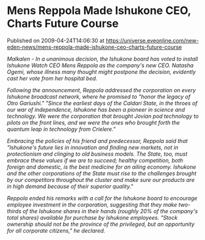 # Mens Reppola Made Ishukone CEO, Charts Future Course
Published on 2009-04-24T14:06:30 at https://universe.eveonline.com/new-eden-news/mens-reppola-made-ishukone-ceo-charts-future-course

_Malkalen - In a unanimous decision, the Ishukone board has voted to install Ishukone Watch CEO Mens Reppola as the company's new CEO. Natasha Ogemi, whose illness many thought might postpone the decision, evidently cast her vote from her hospital bed._

_Following the announcement, Reppola addressed the corporation on every Ishukone broadcast network, where he promised to "honor the legacy of Otro Gariushi." "Since the earliest days of the Caldari State, in the throes of our war of independence, Ishukone has been a pioneer in science and technology. We were the corporation that brought Jovian pod technology to pilots on the front lines, and we were the ones who brought forth the quantum leap in technology from Crielere."_

_Embracing the policies of his friend and predecessor, Reppola said that "Ishukone's future lies in innovation and finding new markets, not in protectionism and clinging to old business models. The State, too, must embrace these values if we are to succeed; healthy competition, both foreign and domestic, is the best medicine for an ailing economy. Ishukone and the other corporations of the State must rise to the challenges brought by our competitors throughout the cluster and make sure our products are in high demand because of their superior quality."_

_Reppola ended his remarks with a call for the Ishukone board to encourage employee investment in the corporation, suggesting that they make two-thirds of the Ishukone shares in their hands (roughly 20% of the company's total shares) available for purchase by Ishukone employees. "Stock ownership should not be the province of the privileged, but an opportunity for all corporate citizens," he declared._
